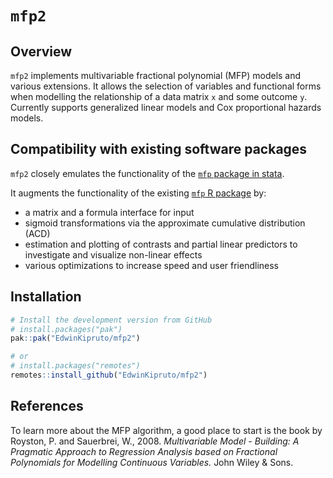 # `mfp2`

## Overview

`mfp2` implements multivariable fractional polynomial (MFP) models and various
extensions. It allows the selection of variables and functional forms when
modelling the relationship of a data matrix `x` and some outcome `y`. Currently
supports generalized linear models and Cox proportional hazards models.

## Compatibility with existing software packages

`mfp2` closely emulates the functionality of the [`mfp` package in
stata](https://www.stata.com/manuals13/rmfp.pdf).

It augments the functionality of the existing [`mfp` R
package](https://cran.r-project.org/web/packages/mfp/index.html) by:

-   a matrix and a formula interface for input
-   sigmoid transformations via the approximate cumulative distribution (ACD)
-   estimation and plotting of contrasts and partial linear predictors to
    investigate and visualize non-linear effects
-   various optimizations to increase speed and user friendliness

## Installation

``` r
# Install the development version from GitHub
# install.packages("pak")
pak::pak("EdwinKipruto/mfp2")

# or 
# install.packages("remotes")
remotes::install_github("EdwinKipruto/mfp2")
```

## References

To learn more about the MFP algorithm, a good place to start is the book by
Royston, P. and Sauerbrei, W., 2008. *Multivariable Model - Building: A
Pragmatic Approach to Regression Analysis based on Fractional Polynomials for
Modelling Continuous Variables.* John Wiley & Sons.
